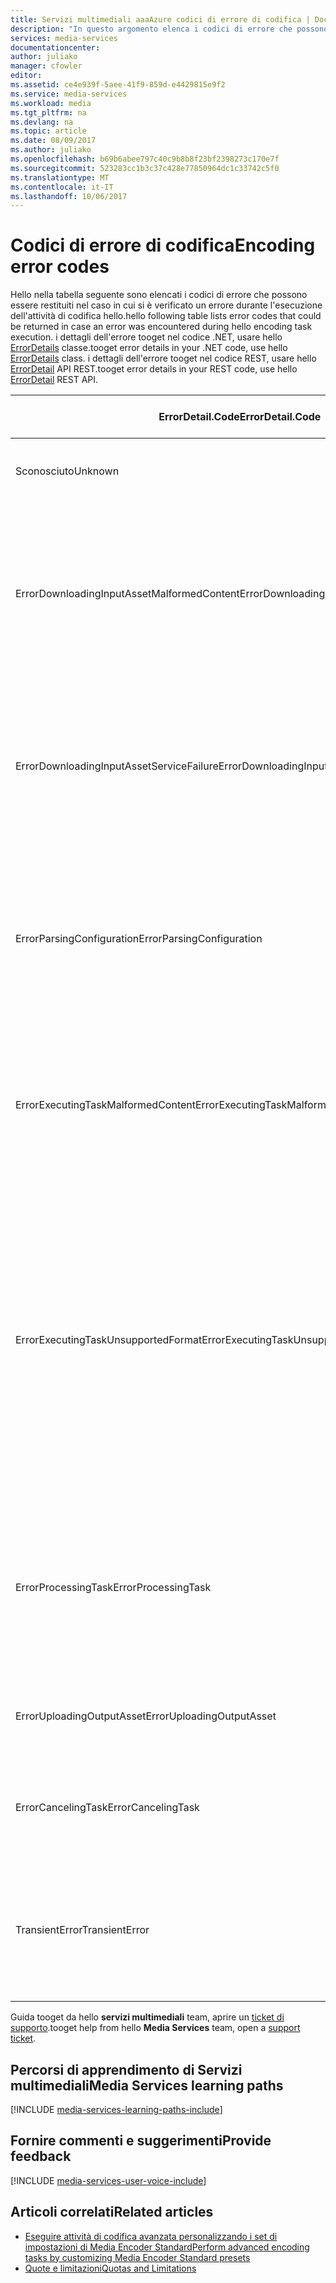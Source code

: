 ```yaml
---
title: Servizi multimediali aaaAzure codici di errore di codifica | Documenti Microsoft
description: "In questo argomento elenca i codici di errore che possono essere restituiti nel caso in cui si è verificato un errore durante l'esecuzione dell'attività di codifica hello..."
services: media-services
documentationcenter: 
author: juliako
manager: cfowler
editor: 
ms.assetid: ce4e939f-5aee-41f9-859d-e4429815e9f2
ms.service: media-services
ms.workload: media
ms.tgt_pltfrm: na
ms.devlang: na
ms.topic: article
ms.date: 08/09/2017
ms.author: juliako
ms.openlocfilehash: b69b6abee797c40c9b8b8f23bf2398273c170e7f
ms.sourcegitcommit: 523283cc1b3c37c428e77850964dc1c33742c5f0
ms.translationtype: MT
ms.contentlocale: it-IT
ms.lasthandoff: 10/06/2017
---
```

# <a name="encoding-error-codes"></a><span data-ttu-id="98c7f-103">Codici di errore di codifica</span><span class="sxs-lookup"><span data-stu-id="98c7f-103">Encoding error codes</span></span>

<span data-ttu-id="98c7f-104">Hello nella tabella seguente sono elencati i codici di errore che possono essere restituiti nel caso in cui si è verificato un errore durante l'esecuzione dell'attività di codifica hello.</span><span class="sxs-lookup"><span data-stu-id="98c7f-104">hello following table lists error codes that could be returned in case an error was encountered during hello encoding task execution.</span></span>  <span data-ttu-id="98c7f-105">i dettagli dell'errore tooget nel codice .NET, usare hello [ErrorDetails](http://msdn.microsoft.com/library/microsoft.windowsazure.mediaservices.client.errordetail.aspx) classe.</span><span class="sxs-lookup"><span data-stu-id="98c7f-105">tooget error details in your .NET code, use hello [ErrorDetails](http://msdn.microsoft.com/library/microsoft.windowsazure.mediaservices.client.errordetail.aspx) class.</span></span> <span data-ttu-id="98c7f-106">i dettagli dell'errore tooget nel codice REST, usare hello [ErrorDetail](https://msdn.microsoft.com/library/jj853026.aspx) API REST.</span><span class="sxs-lookup"><span data-stu-id="98c7f-106">tooget error details in your REST code, use hello [ErrorDetail](https://msdn.microsoft.com/library/jj853026.aspx) REST API.</span></span>

| <span data-ttu-id="98c7f-107">ErrorDetail.Code</span><span class="sxs-lookup"><span data-stu-id="98c7f-107">ErrorDetail.Code</span></span> | <span data-ttu-id="98c7f-108">Le possibili cause dell'errore</span><span class="sxs-lookup"><span data-stu-id="98c7f-108">Possible causes for error</span></span> |
| --- | --- |
| <span data-ttu-id="98c7f-109">Sconosciuto</span><span class="sxs-lookup"><span data-stu-id="98c7f-109">Unknown</span></span> |<span data-ttu-id="98c7f-110">Errore sconosciuto durante l'esecuzione di attività hello</span><span class="sxs-lookup"><span data-stu-id="98c7f-110">Unknown error while executing hello task</span></span> |
| <span data-ttu-id="98c7f-111">ErrorDownloadingInputAssetMalformedContent</span><span class="sxs-lookup"><span data-stu-id="98c7f-111">ErrorDownloadingInputAssetMalformedContent</span></span> |<span data-ttu-id="98c7f-112">Categoria di errori relativa agli errori durante il download di asset di input, ad esempio nomi di file non validi, file di lunghezza zero, formati errati e così via.</span><span class="sxs-lookup"><span data-stu-id="98c7f-112">Category of errors that covers errors in downloading input asset such as bad file names, zero length files, incorrect formats and so on.</span></span> |
| <span data-ttu-id="98c7f-113">ErrorDownloadingInputAssetServiceFailure</span><span class="sxs-lookup"><span data-stu-id="98c7f-113">ErrorDownloadingInputAssetServiceFailure</span></span> |<span data-ttu-id="98c7f-114">Categoria di errori che verranno descritti i problemi sul lato servizio hello - errori di rete o archiviazione di esempio durante il download.</span><span class="sxs-lookup"><span data-stu-id="98c7f-114">Category of errors that covers problems on hello service side - for example network or storage errors while downloading.</span></span> |
| <span data-ttu-id="98c7f-115">ErrorParsingConfiguration</span><span class="sxs-lookup"><span data-stu-id="98c7f-115">ErrorParsingConfiguration</span></span> |<span data-ttu-id="98c7f-116">Categoria di errori in cui attività <see cref="MediaTask.PrivateData"/> (configurazione) non è valido, ad esempio configurazione hello non predefinito di un sistema valido o contiene codice XML non valido.</span><span class="sxs-lookup"><span data-stu-id="98c7f-116">Category of errors where task <see cref="MediaTask.PrivateData"/> (configuration) is not valid, for example hello configuration is not a valid system preset or it contains invalid XML.</span></span> |
| <span data-ttu-id="98c7f-117">ErrorExecutingTaskMalformedContent</span><span class="sxs-lookup"><span data-stu-id="98c7f-117">ErrorExecutingTaskMalformedContent</span></span> |<span data-ttu-id="98c7f-118">Categoria di errori durante l'esecuzione di hello dell'attività hello in cui i problemi all'interno di hello input file multimediali provocare un errore.</span><span class="sxs-lookup"><span data-stu-id="98c7f-118">Category of errors during hello execution of hello task where issues inside hello input media files cause failure.</span></span> |
| <span data-ttu-id="98c7f-119">ErrorExecutingTaskUnsupportedFormat</span><span class="sxs-lookup"><span data-stu-id="98c7f-119">ErrorExecutingTaskUnsupportedFormat</span></span> |<span data-ttu-id="98c7f-120">Categoria di errori in cui il processore di contenuti multimediali hello non è in grado di elaborare il file hello forniti: formato di file multimediale non supportato o non corrisponde a hello configurazione.</span><span class="sxs-lookup"><span data-stu-id="98c7f-120">Category of errors where hello media processor cannot process hello files provided - media format not supported, or does not match hello Configuration.</span></span> <span data-ttu-id="98c7f-121">Ad esempio, il tentativo tooproduce un output di solo audio da un'attività che ha il solo video</span><span class="sxs-lookup"><span data-stu-id="98c7f-121">For example, trying tooproduce an audio-only output from an asset that has only video</span></span> |
| <span data-ttu-id="98c7f-122">ErrorProcessingTask</span><span class="sxs-lookup"><span data-stu-id="98c7f-122">ErrorProcessingTask</span></span> |<span data-ttu-id="98c7f-123">Categoria di altri errori hello processore di contenuti multimediali rilevata durante l'elaborazione di hello dell'attività hello che sono toocontent non correlati.</span><span class="sxs-lookup"><span data-stu-id="98c7f-123">Category of other errors that hello media processor encounters during hello processing of hello task that are unrelated toocontent.</span></span> |
| <span data-ttu-id="98c7f-124">ErrorUploadingOutputAsset</span><span class="sxs-lookup"><span data-stu-id="98c7f-124">ErrorUploadingOutputAsset</span></span> |<span data-ttu-id="98c7f-125">Categoria di errori durante il caricamento di asset di output di hello</span><span class="sxs-lookup"><span data-stu-id="98c7f-125">Category of errors when uploading hello output asset</span></span> |
| <span data-ttu-id="98c7f-126">ErrorCancelingTask</span><span class="sxs-lookup"><span data-stu-id="98c7f-126">ErrorCancelingTask</span></span> |<span data-ttu-id="98c7f-127">Categoria di errori di toocover errori durante il tentativo di hello toocancel attività</span><span class="sxs-lookup"><span data-stu-id="98c7f-127">Category of errors toocover failures when attempting toocancel hello Task</span></span> |
| <span data-ttu-id="98c7f-128">TransientError</span><span class="sxs-lookup"><span data-stu-id="98c7f-128">TransientError</span></span> |<span data-ttu-id="98c7f-129">Categoria di errori toocover temporanei i problemi (ad es.</span><span class="sxs-lookup"><span data-stu-id="98c7f-129">Category of errors toocover transient issues (eg.</span></span> <span data-ttu-id="98c7f-130">problemi di rete temporanei con Azure Storage)</span><span class="sxs-lookup"><span data-stu-id="98c7f-130">temporary networking issues with Azure Storage)</span></span> |

<span data-ttu-id="98c7f-131">Guida tooget da hello **servizi multimediali** team, aprire un [ticket di supporto](https://portal.azure.com/#blade/Microsoft_Azure_Support/HelpAndSupportBlade).</span><span class="sxs-lookup"><span data-stu-id="98c7f-131">tooget help from hello **Media Services** team, open a [support ticket](https://portal.azure.com/#blade/Microsoft_Azure_Support/HelpAndSupportBlade).</span></span>

## <a name="media-services-learning-paths"></a><span data-ttu-id="98c7f-132">Percorsi di apprendimento di Servizi multimediali</span><span class="sxs-lookup"><span data-stu-id="98c7f-132">Media Services learning paths</span></span>
[!INCLUDE [media-services-learning-paths-include](../../includes/media-services-learning-paths-include.md)]

## <a name="provide-feedback"></a><span data-ttu-id="98c7f-133">Fornire commenti e suggerimenti</span><span class="sxs-lookup"><span data-stu-id="98c7f-133">Provide feedback</span></span>
[!INCLUDE [media-services-user-voice-include](../../includes/media-services-user-voice-include.md)]

## <a name="related-articles"></a><span data-ttu-id="98c7f-134">Articoli correlati</span><span class="sxs-lookup"><span data-stu-id="98c7f-134">Related articles</span></span>
* [<span data-ttu-id="98c7f-135">Eseguire attività di codifica avanzata personalizzando i set di impostazioni di Media Encoder Standard</span><span class="sxs-lookup"><span data-stu-id="98c7f-135">Perform advanced encoding tasks by customizing Media Encoder Standard presets</span></span>](media-services-custom-mes-presets-with-dotnet.md)
* [<span data-ttu-id="98c7f-136">Quote e limitazioni</span><span class="sxs-lookup"><span data-stu-id="98c7f-136">Quotas and Limitations</span></span>](media-services-quotas-and-limitations.md)

<!--Reference links in article-->
[1]: http://azure.microsoft.com/pricing/details/media-services/
